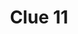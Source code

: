 ---
layout: "clue"
page_title: "Kepler Scavenger Hunt"
logo_location: "../../../../assets/files/logos/logo.png"
title: "Clue 11"
clueID: 11
---